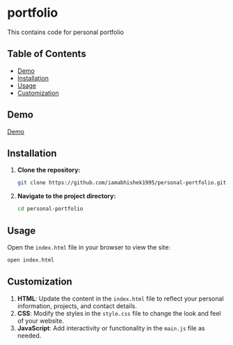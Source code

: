 # portfolio
This contains code for personal portfolio

## Table of Contents

- [Demo](#demo)
- [Installation](#installation)
- [Usage](#usage)
- [Customization](#customization)

## Demo
[Demo](https://iamabhishek1995.github.io/personal-portfolio)


## Installation

1. **Clone the repository:**
   ```bash
   git clone https://github.com/iamabhishek1995/personal-portfolio.git
   ```
2. **Navigate to the project directory:**
   ```bash
   cd personal-portfolio
   ```

## Usage
Open the `index.html` file in your browser to view the site:
   ```bash
   open index.html
   ```

## Customization

1. **HTML**: Update the content in the `index.html` file to reflect your personal information, projects, and contact details.
2. **CSS**: Modify the styles in the `style.css` file to change the look and feel of your website.
3. **JavaScript**: Add interactivity or functionality in the `main.js` file as needed.

